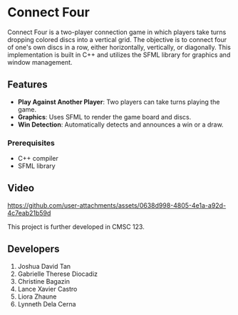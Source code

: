# Connect Four

Connect Four is a two-player connection game in which players take turns dropping colored discs into a vertical grid. The objective is to connect four of one's own discs in a row, either horizontally, vertically, or diagonally. This implementation is built in C++ and utilizes the SFML library for graphics and window management.

## Features

- **Play Against Another Player**: Two players can take turns playing the game.
- **Graphics**: Uses SFML to render the game board and discs.
- **Win Detection**: Automatically detects and announces a win or a draw.

### Prerequisites

- C++ compiler
- SFML library

## Video

https://github.com/user-attachments/assets/0638d998-4805-4e1a-a92d-4c7eab21b59d

This project is further developed in CMSC 123.

## Developers

1. Joshua David Tan
2. Gabrielle Therese Diocadiz
3. Christine Bagazin
4. Lance Xavier Castro
5. Liora Zhaune
6. Lynneth Dela Cerna

